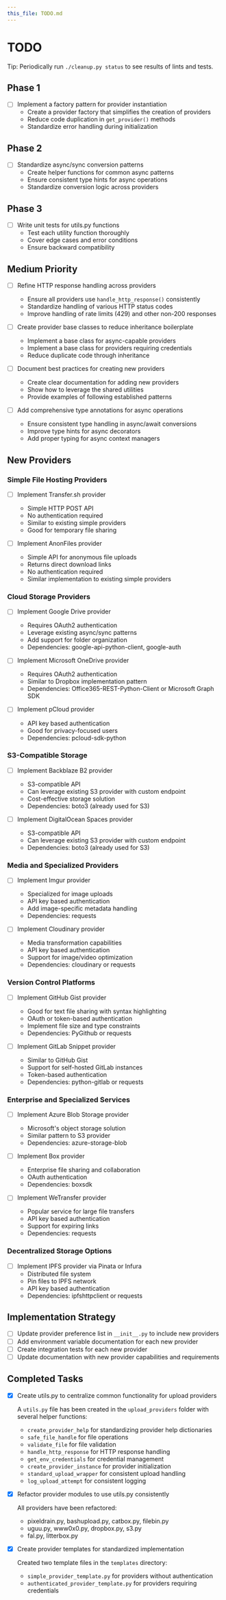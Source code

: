 ```yaml
---
this_file: TODO.md
---
```


# TODO

Tip: Periodically run `./cleanup.py status` to see results of lints and tests.

## Phase 1

- [ ] Implement a factory pattern for provider instantiation
  - Create a provider factory that simplifies the creation of providers
  - Reduce code duplication in `get_provider()` methods
  - Standardize error handling during initialization

## Phase 2

- [ ] Standardize async/sync conversion patterns
  - Create helper functions for common async patterns
  - Ensure consistent type hints for async operations
  - Standardize conversion logic across providers

## Phase 3

- [ ] Write unit tests for utils.py functions
  - Test each utility function thoroughly
  - Cover edge cases and error conditions
  - Ensure backward compatibility

## Medium Priority

- [ ] Refine HTTP response handling across providers
  - Ensure all providers use `handle_http_response()` consistently
  - Standardize handling of various HTTP status codes
  - Improve handling of rate limits (429) and other non-200 responses

- [ ] Create provider base classes to reduce inheritance boilerplate
  - Implement a base class for async-capable providers
  - Implement a base class for providers requiring credentials
  - Reduce duplicate code through inheritance

- [ ] Document best practices for creating new providers
  - Create clear documentation for adding new providers
  - Show how to leverage the shared utilities
  - Provide examples of following established patterns

- [ ] Add comprehensive type annotations for async operations
  - Ensure consistent type handling in async/await conversions
  - Improve type hints for async decorators
  - Add proper typing for async context managers

## New Providers

### Simple File Hosting Providers

- [ ] Implement Transfer.sh provider
  - Simple HTTP POST API
  - No authentication required
  - Similar to existing simple providers
  - Good for temporary file sharing

- [ ] Implement AnonFiles provider
  - Simple API for anonymous file uploads
  - Returns direct download links
  - No authentication required
  - Similar implementation to existing simple providers

### Cloud Storage Providers

- [ ] Implement Google Drive provider
  - Requires OAuth2 authentication
  - Leverage existing async/sync patterns
  - Add support for folder organization
  - Dependencies: google-api-python-client, google-auth

- [ ] Implement Microsoft OneDrive provider
  - Requires OAuth2 authentication
  - Similar to Dropbox implementation pattern
  - Dependencies: Office365-REST-Python-Client or Microsoft Graph SDK

- [ ] Implement pCloud provider
  - API key based authentication
  - Good for privacy-focused users
  - Dependencies: pcloud-sdk-python

### S3-Compatible Storage

- [ ] Implement Backblaze B2 provider
  - S3-compatible API
  - Can leverage existing S3 provider with custom endpoint
  - Cost-effective storage solution
  - Dependencies: boto3 (already used for S3)

- [ ] Implement DigitalOcean Spaces provider
  - S3-compatible API
  - Can leverage existing S3 provider with custom endpoint
  - Dependencies: boto3 (already used for S3)

### Media and Specialized Providers

- [ ] Implement Imgur provider
  - Specialized for image uploads
  - API key based authentication
  - Add image-specific metadata handling
  - Dependencies: requests

- [ ] Implement Cloudinary provider
  - Media transformation capabilities
  - API key based authentication
  - Support for image/video optimization
  - Dependencies: cloudinary or requests

### Version Control Platforms

- [ ] Implement GitHub Gist provider
  - Good for text file sharing with syntax highlighting
  - OAuth or token-based authentication
  - Implement file size and type constraints
  - Dependencies: PyGithub or requests

- [ ] Implement GitLab Snippet provider
  - Similar to GitHub Gist
  - Support for self-hosted GitLab instances
  - Token-based authentication
  - Dependencies: python-gitlab or requests

### Enterprise and Specialized Services

- [ ] Implement Azure Blob Storage provider
  - Microsoft's object storage solution
  - Similar pattern to S3 provider
  - Dependencies: azure-storage-blob

- [ ] Implement Box provider
  - Enterprise file sharing and collaboration
  - OAuth authentication
  - Dependencies: boxsdk

- [ ] Implement WeTransfer provider
  - Popular service for large file transfers
  - API key based authentication
  - Support for expiring links
  - Dependencies: requests

### Decentralized Storage Options

- [ ] Implement IPFS provider via Pinata or Infura
  - Distributed file system
  - Pin files to IPFS network
  - API key based authentication
  - Dependencies: ipfshttpclient or requests

## Implementation Strategy

- [ ] Update provider preference list in `__init__.py` to include new providers
- [ ] Add environment variable documentation for each new provider
- [ ] Create integration tests for each new provider
- [ ] Update documentation with new provider capabilities and requirements

## Completed Tasks

- [x] Create utils.py to centralize common functionality for upload providers
  
  A `utils.py` file has been created in the `upload_providers` folder with several helper functions:
  - `create_provider_help` for standardizing provider help dictionaries
  - `safe_file_handle` for file operations
  - `validate_file` for file validation
  - `handle_http_response` for HTTP response handling
  - `get_env_credentials` for credential management
  - `create_provider_instance` for provider initialization
  - `standard_upload_wrapper` for consistent upload handling
  - `log_upload_attempt` for consistent logging

- [x] Refactor provider modules to use utils.py consistently
  
  All providers have been refactored:
  - pixeldrain.py, bashupload.py, catbox.py, filebin.py
  - uguu.py, www0x0.py, dropbox.py, s3.py
  - fal.py, litterbox.py

- [x] Create provider templates for standardized implementation
  
  Created two template files in the `templates` directory:
  - `simple_provider_template.py` for providers without authentication
  - `authenticated_provider_template.py` for providers requiring credentials